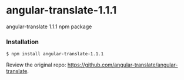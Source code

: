 # angular-translate-1.1.1

angular-translate 1.1.1 npm package

### Installation

````
$ npm install angular-translate-1.1.1
````

Review the original repo: https://github.com/angular-translate/angular-translate.